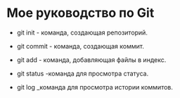 # Мое руководство по Git
* git init - команда, создающая репозиторий.

* git commit - команда, создающая коммит.

* git add - команда, добавляющая файлы в индекс.

* git status -команда для просмотра статуса.

* git log _команда для просмотра истории коммитов.
